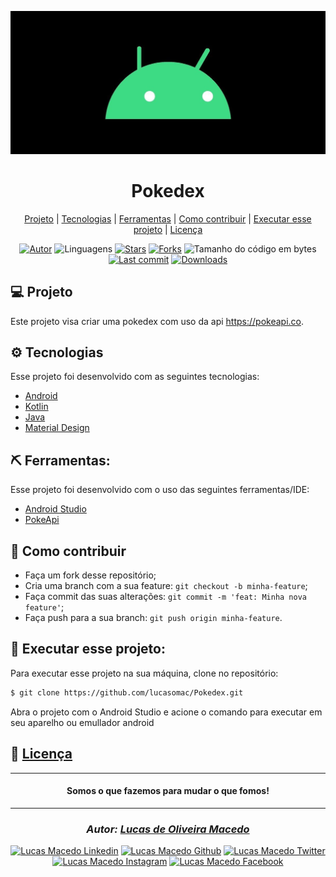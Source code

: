 <div>

![github](app/sampledata/droid.jpg "android")
</div>

<div align="center">

# Pokedex

</div>
<div align="center">

[Projeto](#-projeto) |
[Tecnologias](#-tecnologias) |
[Ferramentas](#-ferramentas) |
[Como contribuir](#-como-contribuir) |
[Executar esse projeto](#-executar-esse-projeto) |
[Licença](#-licença)

</div>

<div align="center">

[![Autor](https://img.shields.io/badge/autor-Lucas%20de%20Oliveira%20Macedo-920629?style=flat-square)](https://github.com/lucasomac)
![Linguagens](https://img.shields.io/github/languages/count/lucasomac/readme?color=920629&style=flat-square)
[![Stars](https://img.shields.io/github/stars/lucasomac/readme?color=920629&style=flat-square)](https://github.com/lucasomac/readme/stargazers)
[![Forks](https://img.shields.io/github/forks/lucasomac/readme?color=920629&style=flat-square)](https://github.com/lucasomac/readme/network/members)
![Tamanho do código em bytes](https://img.shields.io/github/repo-size/lucasomac/readme?color=920629&style=flat-square)
[![Last commit](https://img.shields.io/github/last-commit/lucasomac/readme?color=920629&style=flat-square)](https://github.com/lucasomac/readme/commits/master)
[![Downloads](https://img.shields.io/github/downloads/lucasomac/readme/total?color=920629&style=flat-square)](https://github.com/lucasomac/readme/releases)

</div>

## 💻 Projeto

Este projeto visa criar uma pokedex com uso da api https://pokeapi.co.

## ⚙ Tecnologias

Esse projeto foi desenvolvido com as seguintes tecnologias:

- [Android](https://www.android.com/intl/pt-BR_br/)
- [Kotlin](https://kotlinlang.org/)
- [Java](https://java.com/)
- [Material Design](https://m3.material.io/)

## ⛏ Ferramentas:

Esse projeto foi desenvolvido com o uso das seguintes ferramentas/IDE:

- [Android Studio](https://developer.android.com/studio)
- [PokeApi](https://pokeapi.co/)

## 🤔 Como contribuir

- Faça um fork desse repositório;
- Cria uma branch com a sua feature: `git checkout -b minha-feature`;
- Faça commit das suas alterações: `git commit -m 'feat: Minha nova feature'`;
- Faça push para a sua branch: `git push origin minha-feature`.

## 🏁 Executar esse projeto:

Para executar esse projeto na sua máquina,
clone no repositório:

```bash
$ git clone https://github.com/lucasomac/Pokedex.git
```

Abra o projeto com o Android Studio e acione o comando para executar em seu aparelho ou emullador
android

## 📜 [Licença](/LICENSE.md)

---

<div align="center"> 

#### Somos o que fazemos para mudar o que fomos!

</div>

---

<div align="center"> 

### *Autor: [Lucas de Oliveira Macedo](https://github.com/lucasomac "Lucas de Oliveira Macedo")*

</div>

<div align="center">

[![Lucas Macedo Linkedin](https://img.shields.io/badge/LinkedIn-lucasomac-blue?logo=linkedin "linkedin")](https://www.linkedin.com/in/lucasomac)
[![Lucas Macedo Github](https://img.shields.io/badge/GitHub-lucasomac-lightgrey?logo=github "github")](https://github.com/lucasomac)
[![Lucas Macedo Twitter](https://img.shields.io/badge/Twitter-_lucasomac-blue?logo=twitter "twitter")](https://twitter.com/lucasomac)
[![Lucas Macedo Instagram](https://img.shields.io/badge/Instragram-lucasomac-E10979?logo=instagram "instagram")](https://instagram.com/lucasomac)
[![Lucas Macedo Facebook](https://img.shields.io/badge/Facebook-lucasomac-blue?logo=facebook "facebook")](https://facebook.com/lucasomac)

</div>
